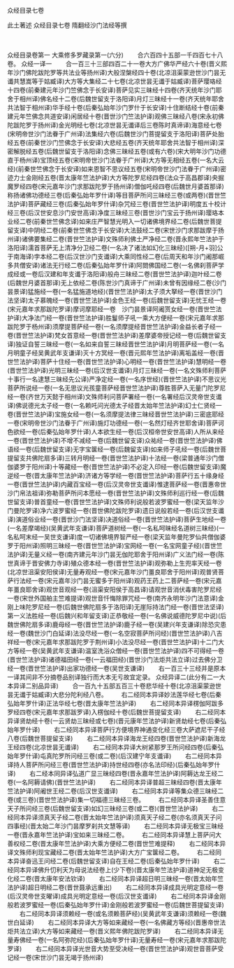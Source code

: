 <!-- { "loadSidebar": true } -->
众经目录七卷


此土著述
众经目录七卷
隋翻经沙门法经等撰


　　

众经目录卷第一
大乘修多罗藏录第一(六分)
　　合六百四十五部一千四百七十八卷。
众经一译一
　　合一百三十三部四百二十一卷大方广佛华严经六十卷(晋义熙年沙门佛陀跋陀罗等共法业等扬州译)大般涅槃经四十卷(北凉沮渠蒙逊世沙门昙无谶共慧嵩等于姑臧译)大方等大集经二十七卷(北凉世昙无谶于姑臧译)菩萨璎珞经十四卷(前秦建元年沙门竺佛念于长安译)菩萨见实三昧经十四卷(齐天统年沙门耶舍于相州译)佛名经十二卷(后魏世留支于洛阳译)月灯三昧经十一卷(齐天统年耶舍共法智于相州译)华手经十卷(后秦弘始年沙门罗什于长安译)十住断结经十卷(前秦建元年竺佛念共道安译)闲居经十卷(晋世沙门竺法护译)观佛三昧经八卷(宋永初佛陀跋陀罗于扬州译)金光明经七卷(北凉世昙无谶译后三卷陈时真谛译)海意经七卷(宋明帝世沙门法眷于广州译)法集经六卷(后魏世沙门菩提留支于洛阳译)菩萨处胎经五卷(前秦世沙门竺佛念于长安译)大悲经五卷(齐天统年耶舍共法智于相州译)深密解脱经五卷(后魏世留支于洛阳译)念佛三昧经五卷(或有六卷)(宋大明年沙门功德直于杨州译)宝顶经五卷(宋明帝世沙门法眷于广州译)大方等无相经五卷(一名大云经)(前秦世竺佛念于长安译)如来恩智不思议经五卷(宋明帝世沙门法眷于广州译)密迹力士金刚经五卷(晋太康年竺法护译)大方等陀罗尼经四卷(法众于高昌郡译)央掘魔罗经四卷(宋元嘉年沙门求那跋陀罗于扬州译)僧伽吒经四卷(后魏世月婆首那译)称扬诸佛功德经三卷(后秦弘始年罗什译)等目菩萨所问三昧经三卷(或两卷)(晋世竺法护译)菩萨藏经三卷(后秦弘始年罗什译)杂咒经三卷(晋世竺法护译)明度五十校计经三卷(后汉世安息沙门安世高译)净度三昧经三卷(晋世沙门宝云于扬州译)璎珞本业经二卷(前秦世竺佛念译)如来庄严智慧光明入一切诸佛境界经二卷(后魏世菩提留支译)中阴经二卷(前秦世竺佛念于长安译)大法鼓经二卷(宋世沙门求那跋摩于扬州译)诸佛要集经二卷(晋世竺法护译)文殊师利佛土严净经二卷(晋永熙年竺法护于洛阳译)濡首菩萨无上清净分卫经二卷(一名决了诸法如幻化三昧经)([朔-月+羽]公于南海译)孛本经二卷(后汉世沙门支谶译)大乘同性经二卷(后周天和年沙门阇那崛多共僧安译)诸法无行经二卷(后秦弘始年罗什译)阿閦佛国经二卷(一名佛刹菩萨学成经或一卷后汉建和年支谶于洛阳译)般舟三昧经二卷(晋世竺法护译)迦叶经二卷(后魏世月婆首那译)无上依经二卷(陈世沙门真谛于广州译)未曾有因缘经二卷(沙门昙景译)猛施经一卷(一名猛施道地经)(晋世竺法护译)太子须大拏经一卷(晋世沙门法坚译)太子慕魄经一卷(晋世竺法护译)金色王经一卷(后魏世留支译)无忧王经一卷(宋元嘉年求那跋陀罗译)摩诃摩耶经一卷　沙门昙景译阿阇贳女经一卷(晋世竺法护译)大净法门经一卷(晋世竺法护译)胜鬘师子吼一乘大方便经一卷(宋元嘉年求那跋陀罗于杨州译)须摩提菩萨经一卷(一名须摩提经晋世竺法护译)金益长者子经一卷(晋世竺法护译)梵女首意经一卷(晋世竺法护译)差摩婆帝授记经一卷(后魏世留支译)独证自誓三昧经一卷(一名如来自誓三昧经晋世竺法护译)月明菩萨经一卷(一名月明童子经吴黄武年支谦译)灭十方冥经一卷(晋元熙年竺法护译)离垢盖经一卷(晋世竺法护译)菩萨十住经一卷(晋世竺法护译)心明经一卷(晋世竺法护译)慧明经一卷(晋世竺法护译)光明三昧经一卷(后汉世支谶译)月灯三昧经一卷(一名文殊师利菩萨十事行一名逮慧三昧经先公译)严净定经一卷(一名序世经)(晋世竺法护译)不思议光菩萨所说经一卷(一名无思议光孩童菩萨经晋世竺法护译)尊胜菩萨入无量门陀罗尼经一卷(齐世万天懿于相州译)文殊师利问菩萨署经一卷(一名署经后汉灵帝世支谶译)佛说德光太子经一卷(一名赖吒问光德太子经晋太始年竺法护译)幻士仁贤经一卷(晋世竺法护译)宝施女经一卷(一名须摩提法律三昧经晋世竺法护译)三密底耶经一卷(宋明帝世沙门法眷于广州译)施灯功德经一卷(一名然灯经齐世耶舍译)菩萨诃色欲经一卷(后秦弘始年罗什译)人本欲生经一卷(后汉桓帝世安世高译)人所从来经一卷(晋世竺法护译)不增不减经一卷(后魏世留支译)众祐经一卷(晋世竺法护译)佛语经一卷(后魏世留支译)无字宝箧经一卷(后魏留支译)如来师子吼经一卷(后魏世菩提留支共佛陀扇多译)三转月明经一卷(晋世竺法护译)十法经一卷(梁普通年沙门僧伽婆罗于阳州译)十等藏经一卷(晋世竺法护译)不必定入印经一卷(后魏世留支译)魔逆经一卷(晋太康年竺法护译)济诸方等学经一卷(晋世竺法护译)菩萨行五十缘身经一卷(晋世竺法护译)内藏百宝经一卷(后汉灵帝世支谶译)惟逮菩萨经一卷(晋惠帝世沙门帛法祖译)弥勒菩萨所问本愿经一卷(晋世竺法护译)文殊师利巡行经一卷(后魏世留支译)普首童经一卷(晋世竺法护译)文殊师利说般若波罗蜜经一卷(梁天监年沙门曼陀罗译)净六波罗蜜经一卷(晋世佛陀跋陀罗译)遗日说般若经一卷(后汉世支谶译)演道俗业经一卷(晋世沙门法坚译)决道俗经一卷(晋世竺法护译)菩萨生地经一卷(一名差摩竭经)(吴黄武年支谦译)菩萨道树经一卷(一名私呵昧经名道树三昧经)(一名私呵末经一吴世支谦译)度一切诸佛境界智严经一卷(梁天监年曼陀罗仙共僧伽婆罗于阳州译)照明三昧经一卷(晋世竺法护译)宝网经一卷(一名宝网童子经)(晋世竺法护译)无量义经一卷(南齐建元年沙门昙无伽陀耶舍于阳州译)广义法门经一卷(陈世真谛于晋安佛力寺译)殖众德本经一卷(晋世竺法护译)观弥勒上生兜率天经一卷(北凉世沮渠安阳侯译)无量寿观经一卷(宋元嘉年沙门畺良耶舍于阳州译)观普贤菩萨行法经一卷(宋元嘉年沙门昙无蜜多于阳州译)观药王药上二菩萨经一卷(宋元嘉年畺良耶舍译)观世音观经一卷(沮渠安阳侯于高昌译)请观世音消伏毒害陀罗尼经一卷(宋世外国舶主竺难提译)观世音忏悔除罪咒经一卷(南齐永明年沙门法意译)金刚上味陀罗尼经一卷(后魏世佛陀扇多于洛阳译)无崖际持法门经一卷(晋世法坚译)第一义法胜经一卷(后魏兴和年留支译)正恭敬经一卷(一名佛说威德陀罗尼中说)(后魏世佛陀扇多译)鹿母经一卷(晋世竺法护译)鹿子经一卷(吴建兴年支谦译)除恐灾患经一卷(魏世沙门白延译)法没尽经一卷(一名空寂菩萨所问经)(晋世竺法护译)八吉祥经一卷(宋元嘉年求那跋陀罗于荆州译)小法没尽经一卷(晋世竺法护译)十二门大方等经一卷(吴黄武年支谦译)温室洗浴众僧经一卷(晋世竺法护译)四不可得经一卷(晋世竺法护译)诸德福田经一卷(一云福田经)(晋世沙门法炬共法立译)过去佛分卫经一卷(晋世竺法护译)出家功德经一卷(吴世支谦译)
　　右一百三十三经并是原本一译其间非不分摘卷品别译独行而大本无亏故宜定录。
众经异译二(此分有二一大本异译二别品异译)
　　合一百九十五部五百三十卷悲华经十卷(北凉沮渠蒙逊世昙无谶于姑臧译)大悲分陀利经八卷。
　　右二经同本异译妙法莲华经七卷(后秦弘始年罗什译)正法华经七卷(晋太康年竺法护译)
　　右二经同本异译楞伽阿跋多罗经四卷(宋元嘉年求那跋罗译)入楞伽经十卷(后魏世菩提留支译)
　　右二经同本异译贤劫经十卷(一云贤劫三昧经或七卷)(晋元康年竺法护译)新贤劫经七卷(后秦弘始年罗什译)
　　右二经同本异译菩萨行方便境界神通变化经三卷大萨遮尼干子经八卷(后魏世菩提留支译)
　　右二经同本异译海龙王经四卷(晋世竺法护译)新海龙王经四卷(北凉世昙无谶译)
　　右二经同本异译大树紧那罗王所问经四卷(后秦弘始年罗什译)屯真陀罗所问经三卷(或二卷)(后汉建宁年支谶译)
　　右二经同本异译持人菩萨所问经三卷(晋世竺法护译)持世经四卷(亦名法印经)(后秦弘始年罗什译)
　　右二经本同异译弘道广显三昧经四卷(晋永嘉年竺法护译)阿耨达龙王经二卷(一名阿耨请佛)(晋世竺法护译)
　　右二经同本异译普超三昧经四卷(晋太康年竺法护译)阿阇世王经二卷(后汉世支谶译)
　　右二经同本异译等集众德三昧经二卷(或三卷)(晋世竺法护译)集一切福德三昧经三卷。
　　右二经同本异译圣善住意天子所问经三卷(后魏世留支译)如幻三昧经三卷(或二卷)(晋世竺法护译)
　　右二经同本异译须真天子经二卷(晋太始年竺法护译)须真天子经二卷(亦名须真天子问四事经)(晋太始二年沙门昙摩罗刹共文慧等译)
　　右二经同本异译无极宝三昧经一卷(晋永嘉年竺法护译)宝如来三昧经二卷。
　　右二经同本异译慧上菩萨问大善权经二卷(晋太康年竺法护译)大乘方便经二卷(晋世竺难提释)
　　右二经同本异译文殊师利现宝藏经二卷(晋太始年竺法护译)大方广宝箧经二卷。
　　右二经同本异译奋迅王问经二卷(后魏世留支译)自在王经二卷(后秦弘始年罗什译)
　　右二经同本异译佛升忉利天为母说法经卷上(少下卷)(晋太康年竺法护译)道神足无极变化经二卷(晋太康年安法钦译)
　　右二经同本异译超日明三昧经一卷(晋太始年竺法护译)超日明经二卷(晋世聂承远重出)
　　右二经同本异译成具光明定意经一卷(后汉灵帝世支曜译)成具光明定意经一卷(后汉世支谶译)
　　右二经同本异译金刚般若波罗蜜经一卷(后秦弘始年罗什译)金刚般若波罗蜜经一卷(后魏世菩提留支译)
　　右二经同本异译须赖经一卷(或名须赖菩萨经)(吴黄武年支谦译)须赖经一卷(魏世白延译)
　　右二经同本异译大方等如来藏经一卷(一名佛藏方等经)(晋惠帝世法炬共法立译)大方等如来藏经一卷(晋义熙年佛陀跋陀罗译)
　　右二经同本异译无量寿佛经一卷(一名阿弥陀经)(后秦弘始年罗什译)无量寿经一卷(宋元嘉年求那跋陀罗译)
　　右二经同本异译光世音大势至受决经一卷(晋世竺法护译)观世音菩萨受记经一卷(宋世沙门昙无竭于扬州译)
